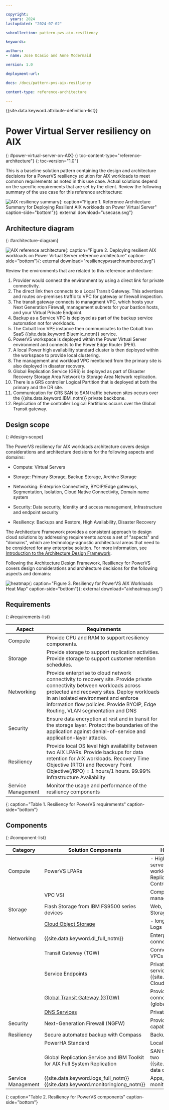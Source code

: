 ```yaml
---

copyright:
  years: 2024
lastupdated: "2024-07-02"

subcollection: pattern-pvs-aix-resiliency

keywords:

authors:
- name: Jose Ocasio and Anne Mcdermaid

version: 1.0

deployment-url:

docs: /docs/pattern-pvs-aix-resiliency

content-type: reference-architecture

---
```


{{site.data.keyword.attribute-definition-list}}

# Power Virtual Server resiliency on AIX
{: #power-virtual-server-on-AIX}
{: toc-content-type="reference-architecture"}
{: toc-version="1.0"}

This is a baseline solution pattern containing the design and architecture decisions for a PowerVS resiliency solution for AIX workloads to meet common requirements as noted in this use case. Actual solutions depend on the specific requirements that are set by the client. Review the following summary of the use case for this reference architecture:

![AIX resiliency summary](/images/usecase.svg "Reference Summary"){: caption="Figure 1. Reference Architecture Summary for Deploying Resilient AIX workloads on Power Virtual Server" caption-side="bottom"}{: external download="usecase.svg"}

## Architecture diagram
{: #architecture-diagram}

![AIX reference architecture](/images/resiliencypvsarchnumbered.svg "Resiliency Architecture Diagram"){: caption="Figure 2. Deploying resilient AIX workloads on Power Virtual Server reference architecture" caption-side="bottom"}{: external download="resiliencypvsarchnumbered.svg"}

Review the environments that are related to this reference architecture:

1. Provider would connect the environment by using a direct link for private connectivity.
2. The direct link then connects to a Local Transit Gateway. This advertises and routes on-premises traffic to VPC for gateway or firewall inspection.
3. The transit gateway connects to managment VPC, which hosts your Next Generation Firewall, management subnets for your bastion hosts, and your Virtual Private Endpoint.
4. Backup as a Service VPC is deployed as part of the backup service automation not for workloads.
5. The Cobalt Iron VPE instance then communicates to the Cobalt Iron SaaS {{site.data.keyword.Bluemix_notm}} service.
6. PowerVS workspace is deployed within the Power Virtual Server environment and connects to the Power Edge Router (PER).
7. A local Power high availability standard cluster is then deployed within the workspace to provide local clustering.
8. The management and workload VPC mentioned from the primary site is also deployed in disaster recovery.
9. Global Replication Service (GRS) is deployed as part of Disaster Recovery Storage Area Network to Storage Area Network replication.
10. There is a GRS controller Logical Partition that is deployed at both the primary and the DR site.
11. Communication for GRS SAN to SAN traffic between sites occurs over the {{site.data.keyword.IBM_notm}} private backbone.
12. Replication of the controller Logical Partitions occurs over the Global Transit gateway.

## Design scope
{: #design-scope}

The PowerVS resiliency for AIX workloads architecture covers design considerations and architecture decisions for the following aspects and domains:

- Compute: Virtual Servers

- Storage: Primary Storage, Backup Storage, Archive Storage

- Networking: Enterprise Connectivity, BYOIP/Edge gateways, Segmentation, Isolation, Cloud Native Connectivity, Domain name system

- Security: Data security, Identity and access management, Infrastructure and endpoint security

- Resiliency: Backups and Restore, High Availability, Disaster Recovery

The Architecture Framework provides a consistent approach to design cloud solutions by addressing requirements across a set of "aspects" and "domains", which are technology-agnostic architectural areas that need to be considered for any enterprise solution. For more information, see [Introduction to the Architecture Design Framework](/docs/architecture-framework?topic=architecture-framework-intro).

Following the Architecture Design Framework, Resiliency for PowerVS covers design considerations and architecture decisions for the following aspects and domains:

![heatmap](/images/aixheatmap.svg "AIX Heatmap"){: caption="Figure 3. Resiliency for PowerVS AIX Workloads Heat Map" caption-side="bottom"}{: external download="aixheatmap.svg"}

## Requirements
{: #requirements-list}

| Aspect         | Requirements                                                                                                                                                                                                                                                                                  |
|--------------------|---------------------------------------------------------------------------------------------------------------------------------------------------------------------------------------------------------------------------------------------------------------------------------------------------|
| Compute            | Provide CPU and RAM to support resiliency components.                                                                                                                                                                                                                                             |
| Storage            | Provide storage to support replication activities. Provide storage to support customer retention schedules.                                                                                                                                                                                       |
| Networking         | Provide enterprise to cloud network connectivity to recovery site.  Provide private connectivity between workloads across protected and recovery sites. Deploy workloads in an isolated environment and enforce information flow policies. Provide BYOIP, Edge Routing, VLAN segmentation and DNS |
| Security           | Ensure data encryption at rest and in transit for the storage layer. Protect the boundaries of the application against denial-of-service and application-layer attacks.                                                                                                                           |
| Resiliency         | Provide local OS level high availability between two AIX LPARs. Provide backups for data retention for AIX workloads. Recovery Time Objective (RTO) and Recovery Point Objective(/RPO) = 1 hours/1 hours.  99.99% Infrastructure Availability                                                     |
| Service Management | Monitor the usage and performance of the resiliency components                                                                                                                                                                                                                                    |
{: caption="Table 1. Resiliency for PowerVS requirements" caption-side="bottom"}




## Components
{: #component-list}

| Category      | Solution Components                                                                                                       | How it is used in a solution                                                                                                      |
|--------------------|-------------------------------------------------------------------------------------------------------------------------------|-------------------------------------------------------------------------------------------------------------------------------------|
| Compute            | PowerVS LPARs                                                                                                                 | - High availability workload virtual servers  \n - Disaster Recovery workload virtual servers  \n - Global Replication Service (GRS) Controllers |
|                    | VPC VSI                                                                                                                       | Compute for NGFW and management tools                                                                                                  |
| Storage            | Flash Storage from IBM FS9500 series devices                                                                                  | Web, application, database storage Storage for GRS                                                                                  |
|                    | [Cloud Object Storage](/docs/cloud-object-storage?topic=cloud-object-storage-about-cloud-object-storage) | - long-term backup archive  \n -  Logs                                                                                                      |
| Networking         | {{site.data.keyword.dl_full_notm}}                                                                                                          | Enterprise to cloud network connectivity                                                                                            |
|                    | Transit Gateway (TGW)                                                                                                         | Connectivity between PowerVS and VPCs                                                                                               |
|                    | Service Endpoints                                                                                                             | Private network access to cloud services such {{site.data.keyword.logs_full_notm}}, Cloud Object Storage.                                                 |
|                    | [Global Transit Gateway (GTGW)](/docs/transit-gateway?topic=transit-gateway-about)                       | Provides PowerVS and VPC connectivity in different regions (global routing)                                                         |
|                    | [DNS Services](/docs/dns-svcs?topic=dns-svcs-about-dns-services)                                         | Private DNS resolution                                                                                                              |
| Security           | Next-Generation Firewall (NGFW)                                                                                               | Provide IDS/IPS and edge firewall capabilities                                                                                      |
| Resiliency         | Secure automated backup with Compass                                                                                          | Backups for AIX workloads                                                                                                           |
|                    | PowerHA Standard                                                                                                              | Local OS level between two LPARS                                                                                                    |
|                    | Global Replication Service and IBM Toolkit for AIX Full System Replication                                                      | SAN to SAN replication between two {{site.data.keyword.cloud_notm}} data centers                                                                           |
| Service Management | {{site.data.keyword.logs_full_notm}} {{site.data.keyword.monitoringlong_notm}}                                                | Apps, Audit, and operational logs monitor platform metrics                                                                          |
{: caption="Table 2. Resiliency for PowerVS components" caption-side="bottom"}
